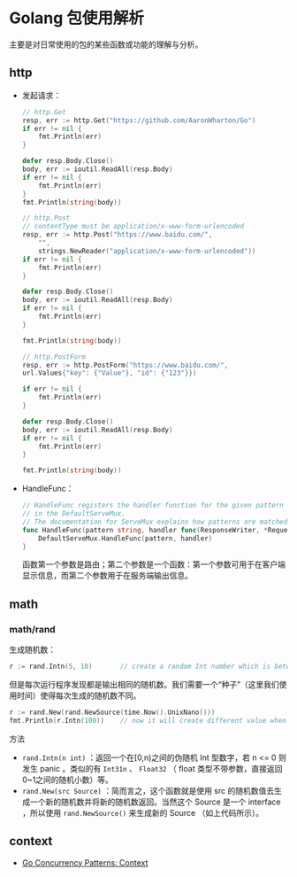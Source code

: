 # Golang 包使用解析
主要是对日常使用的包的某些函数或功能的理解与分析。


## http

- 发起请求：
	```go
	// http.Get
	resp, err := http.Get("https://github.com/AaronWharton/Go")
	if err != nil {
		fmt.Println(err)
	}

	defer resp.Body.Close()
	body, err := ioutil.ReadAll(resp.Body)
	if err != nil {
		fmt.Println(err)
	}
	fmt.Println(string(body))
	
	// http.Post
	// contentType must be application/x-www-form-urlencoded
	resp, err := http.Post("https://www.baidu.com/",
		"",
		strings.NewReader("application/x-www-form-urlencoded"))
	if err != nil {
		fmt.Println(err)
	}

	defer resp.Body.Close()
	body, err := ioutil.ReadAll(resp.Body)
	if err != nil {
		fmt.Println(err)
	}

	fmt.Println(string(body))
	
	// http.PostForm
	resp, err := http.PostForm("https://www.baidu.com/",
	url.Values{"key": {"Value"}, "id": {"123"}})

	if err != nil {
		fmt.Println(err)
	}

	defer resp.Body.Close()
	body, err := ioutil.ReadAll(resp.Body)
	if err != nil {
		fmt.Println(err)
	}

	fmt.Println(string(body))
	```

- HandleFunc：
  ```go
  // HandleFunc registers the handler function for the given pattern
  // in the DefaultServeMux.
  // The documentation for ServeMux explains how patterns are matched.
  func HandleFunc(pattern string, handler func(ResponseWriter, *Request)) {
	  DefaultServeMux.HandleFunc(pattern, handler)
  }
  ```
  函数第一个参数是路由；第二个参数是一个函数：第一个参数可用于在客户端显示信息，而第二个参数用于在服务端输出信息。


## math

### math/rand

生成随机数：
```go
r := rand.Intn(5, 10)		// create a random Int number which is between [5,10)
```
但是每次运行程序发现都是输出相同的随机数。我们需要一个“种子”（这里我们使用时间）使得每次生成的随机数不同。
```go
r := rand.New(rand.NewSource(time.Now().UnixNano()))
fmt.Println(r.Intn(100))	// now it will create different value when run this code each time
```
方法
- `rand.Intn(n int)` ：返回一个在[0,n)之间的伪随机 Int 型数字，若 n <= 0 则发生 panic 。类似的有 `Int31n` 、 `Float32` （ float 类型不带参数，直接返回0~1之间的随机小数）等。
- `rand.New(src Source)` ：简而言之，这个函数就是使用 src 的随机数值去生成一个新的随机数并将新的随机数返回。当然这个 Source 是一个 interface ，所以使用 `rand.NewSource()` 来生成新的 Source （如上代码所示）。


## context

- [Go Concurrency Patterns: Context](https://blog.golang.org/context)
